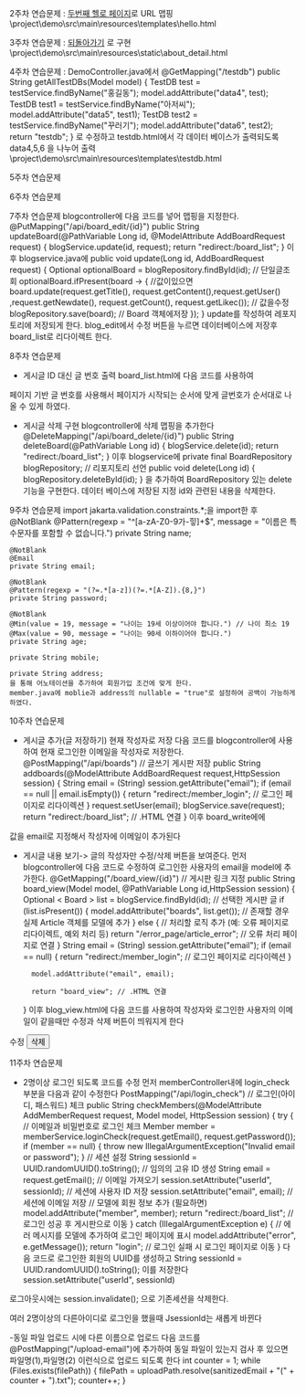 2주차 연습문제 : <a href="hello2.html">두번째 헬로 페이지</a>로 URL 맵핑
\project\demo\src\main\resources\templates\hello.html

3주차 연습문제 : <a class="btn btn-primary py-3 px-5" href="index.html">되돌아가기</a> 로 구현
\project\demo\src\main\resources\static\about_detail.html

4주차 연습문제 : DemoController.java에서 
@GetMapping("/testdb")
    public String getAllTestDBs(Model model) {
        TestDB test = testService.findByName("홍길동");
        model.addAttribute("data4", test);
        TestDB test1 = testService.findByName("아저씨");
        model.addAttribute("data5", test1);
        TestDB test2 = testService.findByName("꾸러기");
        model.addAttribute("data6", test2);
        return "testdb";
    }
로 수정하고 testdb.html에서 각 데이터 베이스가 출력되도록 data4,5,6 을 나누어 출력
\project\demo\src\main\resources\templates\testdb.html

5주차 연습문제

6주차 연습문제

7주차 연습문제
blogcontroller에 다음 코드를 넣어 맵핑을 지정한다.
@PutMapping("/api/board_edit/{id}")
    public String updateBoard(@PathVariable Long id, @ModelAttribute AddBoardRequest request) {
        blogService.update(id, request);
        return "redirect:/board_list";
    }
이후 blogservice.java에
public void update(Long id, AddBoardRequest request) {
        Optional<Board> optionalBoard = blogRepository.findById(id); // 단일글조회
        optionalBoard.ifPresent(board -> { //값이있으면
            board.update(request.getTitle(), request.getContent(),request.getUser()
            ,request.getNewdate(), request.getCount(), request.getLikec()); // 값을수정
            blogRepository.save(board); // Board 객체에저장
        });
    }
update를 작성하여 레포지토리에 저장되게 한다.
blog_edit에서 수정 버튼을 누르면 데이터베이스에 저장후 board_list로 리다이렉트 한다.

8주차 연습문제
- 게시글 ID 대신 글 번호 출력
board_list.html에 다음 코드를 사용하여
<td th:text="${startNum + iterStat.index}"></td>
페이지 기반 글 번호를 사용해서 페이지가 시작되는 순서에 맞게 글번호가 순서대로 나올 수 있게 하였다.

- 게시글 삭제 구현
blogcontroller에 삭제 맵핑을 추가한다
@DeleteMapping("/api/board_delete/{id}")
    public String deleteBoard(@PathVariable Long id) {
        blogService.delete(id);
        return "redirect:/board_list";
    }
이후 blogservice에
private final BoardRepository blogRepository; // 리포지토리 선언
public void delete(Long id) {
        blogRepository.deleteById(id);
    }
을 추가하여 BoardRepository 있는 delete 기능을 구현한다.
데이터 베이스에 저장된 지정 id와 관련된 내용을 삭제한다.

9주차 연습문제
import jakarta.validation.constraints.*;을 import한 후
    @NotBlank
    @Pattern(regexp = "^[a-zA-Z0-9가-힣]+$", message = "이름은 특수문자를 포함할 수 없습니다.")
    private String name;

    @NotBlank
    @Email
    private String email;

    @NotBlank
    @Pattern(regexp = "(?=.*[a-z])(?=.*[A-Z]).{8,}")
    private String password;

    @NotBlank
    @Min(value = 19, message = "나이는 19세 이상이어야 합니다.") // 나이 최소 19
    @Max(value = 90, message = "나이는 90세 이하이어야 합니다.")
    private String age;

    private String mobile;
    
    private String address;
    을 통해 어노테이션을 추가하여 회원가입 조건에 맞게 한다.
    member.java에 moblie과 address의 nullable = "true"로 설정하여 공백이 가능하게 하였다.

10주차 연습문제
- 게시글 추가(글 저장하기) 현재 작성자로 저장
다음 코드를 blogcontroller에 사용하여 현재 로그인한 이메일을 작성자로 저장한다.
@PostMapping("/api/boards") // 글쓰기 게시판 저장
    public String addboards(@ModelAttribute AddBoardRequest request,HttpSession session) {
        String email = (String) session.getAttribute("email");
        if (email == null || email.isEmpty()) {
            return "redirect:/member_login"; // 로그인 페이지로 리다이렉션
        }
        request.setUser(email);
        blogService.save(request);
        return "redirect:/board_list"; // .HTML 연결
    }
이후 board_write에에
<input type="hidden" id="user" name="user" th:value="${email}">
값을 email로 지정해서 작성자에 이메일이 추가된다

- 게시글 내용 보기-> 글의 작성자만 수정/삭제 버튼을 보여준다.
먼저 blogcontroller에 다음 코드로 수정하여 로그인한 사용자의 email을 model에 추가한다.
@GetMapping("/board_view/{id}") // 게시판 링크 지정
    public String board_view(Model model, @PathVariable Long id,HttpSession session) {
        Optional < Board > list = blogService.findById(id); // 선택한 게시판 글
        if (list.isPresent()) {
            model.addAttribute("boards", list.get()); // 존재할 경우 실제 Article 객체를 모델에 추가
        } else {
            // 처리할 로직 추가 (예: 오류 페이지로 리다이렉트, 예외 처리 등)
            return "/error_page/article_error"; // 오류 처리 페이지로 연결
        }
        String email = (String) session.getAttribute("email");
        if (email == null) {
            return "redirect:/member_login"; // 로그인 페이지로 리다이렉션
        }
    
        model.addAttribute("email", email);

        return "board_view"; // .HTML 연결
    }
이후 blog_view.html에 다음 코드를 사용하여 작성자와 로그인한 사용자의 이메일이 같을때만 수정과 삭제 버튼이 띄워지게 한다
<div th:if="${board.user eq email}">
            <!-- 수정 버튼 -->
            <a class="btn btn-warning" th:href="@{/board_edit/{id}(id=${board.id})}">수정</a>
            <!-- 삭제 버튼 -->
            <form th:action="@{/api/board_delete/{id}(id=${board.id})}" method="post" style="display:inline;">
            <input type="hidden" name="_method" value="delete">
        <button type="submit" class="btn btn-danger">삭제</button>
    </form>
</div>

11주차 연습문제
- 2명이상 로그인 되도록 코드를 수정
먼저 memberController내에 login_check 부분을 다음과 같이 수정한다
PostMapping("/api/login_check") // 로그인(아이디, 패스워드) 체크
public String checkMembers(@ModelAttribute AddMemberRequest request, Model model, HttpSession session) {
    try {
        // 이메일과 비밀번호로 로그인 체크
        Member member = memberService.loginCheck(request.getEmail(), request.getPassword());
        if (member == null) {
            throw new IllegalArgumentException("Invalid email or password");
        }
        // 세션 설정
        String sessionId = UUID.randomUUID().toString(); // 임의의 고유 ID 생성
        String email = request.getEmail(); // 이메일 가져오기
        session.setAttribute("userId", sessionId); // 세션에 사용자 ID 저장
        session.setAttribute("email", email); // 세션에 이메일 저장
        // 모델에 회원 정보 추가 (필요하면)
        model.addAttribute("member", member);
        return "redirect:/board_list"; // 로그인 성공 후 게시판으로 이동
    } catch (IllegalArgumentException e) {
        // 에러 메시지를 모델에 추가하여 로그인 페이지에 표시
        model.addAttribute("error", e.getMessage());
        return "login"; // 로그인 실패 시 로그인 페이지로 이동
    }
다음 코드로 로그인한 회원의 UUID를 생성하고
String sessionId = UUID.randomUUID().toString();
이를 저장한다
session.setAttribute("userId", sessionId)

로그아웃시에는
session.invalidate();
으로 기존세션을 삭제한다.

여러 2명이상의 다른아이디로 로그인을 했을때 JsessionId는 새롭게 바뀐다

-동일 파일 업로드 시에 다른 이름으로 업로드
다음 코드를 @PostMapping("/upload-email")에 추가하여 동일 파일이 있는지 검사 후 있으면 파일명(1),파일명(2) 이런식으로 업로드 되도록 한다
int counter = 1;
    while (Files.exists(filePath)) {
        filePath = uploadPath.resolve(sanitizedEmail + "(" + counter + ").txt");
        counter++;
        }

